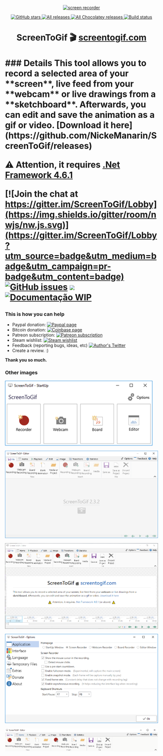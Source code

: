 <p align="center">
<a href="https://github.com/NickeManarin/ScreenToGif" target="_blank">
<img align="center" alt="screen recorder" src="https://github.com/NickeManarin/ScreenToGif/blob/gh-pages/Wiki/Recorder.png" />
</a>
</p>
<p align="center">
<a href="https://github.com/NickeManarin/ScreenToGif/stargazers" target="_blank">
 <img alt="GitHub stars" src="https://img.shields.io/github/stars/NickeManarin/ScreenToGif.svg" />
</a>
<a href="https://github.com/NickeManarin/ScreenToGif/releases" target="_blank">
 <img alt="All releases" src="https://img.shields.io/github/downloads/NickeManarin/ScreenToGif/total.svg" />
</a>
<a href="https://chocolatey.org/packages/screentogif" target="_blank">
 <img alt="All Chocolatey releases" src="https://img.shields.io/chocolatey/dt/screentogif.svg" />
</a>
<a href="https://ci.appveyor.com/project/NickeManarin/screentogif" target="_blank">
 <img alt="Build status" src="https://ci.appveyor.com/api/projects/status/y43difu89c6juyli?svg=true" />
</a>
</p>
<h1 align="center">ScreenToGif 🎬 <a href="http://www.screentogif.com/" target="_blank">screentogif.com</a><h1/>
### Details
This tool allows you to record a selected area of your **screen**, live feed from your **webcam** or live drawings from a **sketchboard**. Afterwards, you can edit and save the animation as a gif or video. [Download it here](https://github.com/NickeManarin/ScreenToGif/releases)

 ⚠️ Attention, it requires [.Net Framework 4.6.1](http://www.microsoft.com/en-us/download/details.aspx?id=49982)

 [![Join the chat at https://gitter.im/ScreenToGif/Lobby](https://img.shields.io/gitter/room/nwjs/nw.js.svg)](https://gitter.im/ScreenToGif/Lobby?utm_source=badge&utm_medium=badge&utm_campaign=pr-badge&utm_content=badge) 
[![GitHub issues](https://img.shields.io/github/issues/NickeManarin/ScreenToGif.svg)](https://github.com/NickeManarin/ScreenToGif/issues)
[![](https://img.shields.io/chocolatey/v/screentogif.svg)](https://chocolatey.org/packages/screentogif) 
[![Documentação WIP](https://img.shields.io/badge/Docs-WIP-red.svg)](https://github.com/NickeManarin/ScreenToGif/wiki/Help)

### This is how you can help

 * Paypal donation: [![Paypal page](https://img.shields.io/badge/donate-Paypal-fd8200.svg)](https://www.paypal.com/cgi-bin/webscr?cmd=_donations&business=JCY2BGLULSWVJ&lc=US&item_name=ScreenToGif&item_number=screentogif&currency_code=USD&bn=PP%2dDonationsBF%3abtn_donateCC_LG%2egif%3aNonHosted)
 * Bitcoin donation: [![Coinbase page](https://img.shields.io/badge/donate-Bitcoin-f7931a.svg)](https://www.coinbase.com/nicke)
 * Patreon subscription: [![Patreon subscription](https://img.shields.io/badge/subscribe-Patreon-orange.svg)](https://www.patreon.com/nicke)
 * Steam wishlist: [![Steam wishlist](https://img.shields.io/badge/donate-Steam-171a21.svg)](http://steamcommunity.com/id/nickesm/wishlist)
 * Feedback (reporting bugs, ideas, etc) [![Author's Twitter](https://img.shields.io/badge/Twitter-%40NickeManarin-blue.svg)](https://twitter.com/NickeManarin)
 * Create a review. :)

**Thank you so much.**

### Other images

![Startup](https://github.com/NickeManarin/ScreenToGif/blob/gh-pages/Wiki/Startup.png)
 
![Editor](https://github.com/NickeManarin/ScreenToGif/blob/gh-pages/Wiki/Editor%20(Empty).PNG)
 
![Editor](https://github.com/NickeManarin/ScreenToGif/blob/gh-pages/Wiki/Editor%20(Loaded).png)

![Options](https://github.com/NickeManarin/ScreenToGif/blob/gh-pages/Wiki/Options.PNG)

![Ribon](https://github.com/NickeManarin/ScreenToGif/blob/gh-pages/Wiki/Ribbon.gif)

